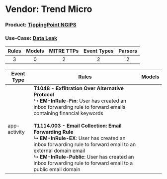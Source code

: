 Vendor: Trend Micro
===================
### Product: [TippingPoint NGIPS](../ds_trend_micro_tippingpoint_ngips.md)
### Use-Case: [Data Leak](../../../../UseCases/uc_data_leak.md)

| Rules | Models | MITRE TTPs | Event Types | Parsers |
|:-----:|:------:|:----------:|:-----------:|:-------:|
|   3   |   0    |     2      |      2      |    2    |

| Event Type   | Rules                                                                                                                                                                                                                                                                                                                                                                                                                                                                              | Models |
| ------------ | ---------------------------------------------------------------------------------------------------------------------------------------------------------------------------------------------------------------------------------------------------------------------------------------------------------------------------------------------------------------------------------------------------------------------------------------------------------------------------------- | ------ |
| app-activity | <b>T1048 - Exfiltration Over Alternative Protocol</b><br> ↳ <b>EM-InRule-Fin</b>: User has created an inbox forwarding rule to forward emails containing financial keywords<br><br><b>T1114.003 - Email Collection: Email Forwarding Rule</b><br> ↳ <b>EM-InRule-EX</b>: User has created an inbox forwarding rule to forward email to an external domain email<br> ↳ <b>EM-InRule-Public</b>: User has created an inbox forwarding rule to forward email to a public email domain |        |